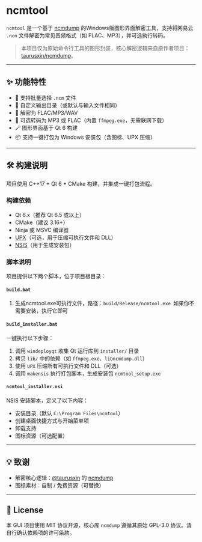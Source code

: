 # ncmtool

`ncmtool` 是一个基于 [ncmdump](https://github.com/taurusxin/ncmdump) 的Windows版图形界面解密工具，支持将网易云 `.ncm` 文件解密为常见音频格式（如 FLAC、MP3），并可选执行转码。

> 本项目仅为原始命令行工具的图形封装，核心解密逻辑来自原作者项目：[taurusxin/ncmdump](https://github.com/taurusxin/ncmdump)。

---

## ✨ 功能特性

- 📂 支持批量选择 `.ncm` 文件
- 📁 自定义输出目录（或默认与输入文件相同）
- 🔐 解密为 FLAC/MP3/WAV
- 🎵 可选转码为 MP3 或 FLAC（内置 `ffmpeg.exe`，无需联网下载）
- 🪄 图形界面基于 Qt 6 构建
- 📦 支持一键打包为 Windows 安装包（含图标、UPX 压缩）

---

## 🛠 构建说明

项目使用 C++17 + Qt 6 + CMake 构建，并集成一键打包流程。

### 构建依赖

- Qt 6.x（推荐 Qt 6.5 或以上）
- CMake（建议 3.16+）
- Ninja 或 MSVC 编译器
- [UPX](https://upx.github.io/)（可选，用于压缩可执行文件和 DLL）
- [NSIS](https://nsis.sourceforge.io/)（用于生成安装包）

### 脚本说明

项目提供以下两个脚本，位于项目根目录：

####  `build.bat`
1. 生成ncmtool.exe可执行文件，路径：`build/Release/ncmtool.exe `如果你不需要安装，执行它即可

####  `build_installer.bat`

一键执行以下步骤：

1. 调用 `windeployqt` 收集 Qt 运行库到 `installer/` 目录
2. 拷贝 `lib/` 中的依赖（如 `ffmpeg.exe`、`libncmdump.dll`）
3. 使用 `UPX` 压缩所有可执行文件和 DLL（可选）
4. 调用 `makensis` 执行打包脚本，生成安装包 `ncmtool_setup.exe`

####  `ncmtool_installer.nsi`

NSIS 安装脚本，定义了以下内容：

- 安装目录（默认 `C:\Program Files\ncmtool`）
- 创建桌面快捷方式与开始菜单项
- 卸载支持
- 图标资源（可选配置）

---

## 💡 致谢

- 解密核心逻辑：[@taurusxin](https://github.com/taurusxin) 的 [ncmdump](https://github.com/taurusxin/ncmdump)
- 图标素材：自制 / 免费资源（可替换）

---

## 📄 License

本 GUI 项目使用 MIT 协议开源，核心库 `ncmdump` 遵循其原始 GPL-3.0 协议。请自行确认依赖项的许可条款。

